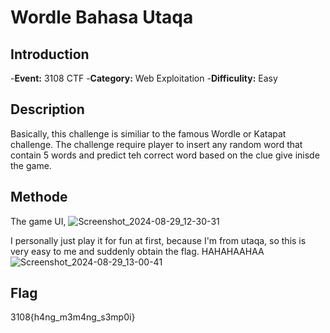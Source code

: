 # Wordle Bahasa Utaqa
## Introduction
-**Event:** 3108 CTF
-**Category:** Web Exploitation
-**Difficulity:** Easy

## Description
Basically, this challenge is similiar to the famous Wordle or Katapat challenge. The challenge require player to insert any random word that contain 5 words and predict teh correct word based on the clue give inisde the game.

## Methode
The game UI, 
![Screenshot_2024-08-29_12-30-31](https://github.com/user-attachments/assets/2825d030-00df-4dad-9767-34bd59f96db6)

I personally just play it for fun at first, because I'm from utaqa, so this is very easy to me and suddenly obtain the flag. HAHAHAAHAA
![Screenshot_2024-08-29_13-00-41](https://github.com/user-attachments/assets/dfcd21aa-be46-4514-81ec-83860402633e)

## Flag
3108{h4ng_m3m4ng_s3mp0i}
